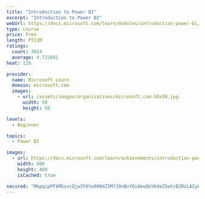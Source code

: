 ```yaml
---
title: "Introduction to Power BI"
excerpt: "Introduction to Power BI"
webUrl: https://docs.microsoft.com/learn/modules/introduction-power-bi/
type: course
price: Free
length: PT21M
ratings:
  count: 3814
  average: 4.722601
heat: 116

provider:
  name: Microsoft Learn
  domain: microsoft.com
  images:
    - url: /assets/images/organizations/microsoft.com-50x50.jpg
      width: 50
      height: 50

levels:
  - Beginner

topics:
  - Power BI

images:
  - url: https://docs.microsoft.com/learn/achievements/introduction-power-bi-social.png
    width: 800
    height: 400
    isCached: true

secured: "MkpqipPFkMGsocQjw3Y6Yw9H0dZ5Mf39nBvYOiAmuQnYKde25wtcB2RzLAIyWxsM8DbMxHTeuKYjl6bZKYtuPww1d90ZrSR1ejRKlWL1doTc96NVmFIWycs2z6tRiL+ivpSh84xWeGMmEx4kiebWyYEI/r1o7lTB1lHiGVfyMZuHb8S/HyiCXwXaX1ItMekpin0/oBoDJa0ryhVWN+0tBftvDE0I5y/iO/VWldlLEXWWf/Dl2gYRFH6BNInXXBOsZDzfHZRf2LC+KLqg7fcakzP4ARxOyE80gGfjOuqqVT6Hk1p3W1y5UsYMNPjFId49Y9vp1+7gVwzW4bQPZhbAWexq/Vd8to7j3kiAJrfsgv7r63FAr34vlGa1PGqjIrkdxpl/KSuZ+Rjr7wmzOZr3P6QMpTZdgk1SOEDWdYIhXX4=;X2FyDDkkXbndWtg7dsBn8w=="
---
```



